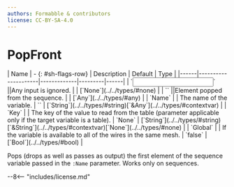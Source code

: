 ```yaml
---
authors: Formabble & contributors
license: CC-BY-SA-4.0
---
```



# PopFront

<div class="sh-parameters" markdown="1">
| Name | - {: #sh-flags-row} | Description | Default | Type |
|------|---------------------|-------------|---------|------|
| `<input>` ||Any input is ignored. | | [`None`](../../types/#none) |
| `<output>` ||Element popped from the sequence. | | [`Any`](../../types/#any) |
| `Name` |  | The name of the variable. | `` | [`String`](../../types/#string)[`&Any`](../../types/#contextvar) |
| `Key` |  | The key of the value to read from the table (parameter applicable only if the target variable is a table). | `None` | [`String`](../../types/#string)[`&String`](../../types/#contextvar)[`None`](../../types/#none) |
| `Global` |  | If the variable is available to all of the wires in the same mesh. | `false` | [`Bool`](../../types/#bool) |

</div>

Pops (drops as well as passes as output) the first element of the sequence variable passed in the `:Name` parameter. Works only on sequences.

--8<-- "includes/license.md"

